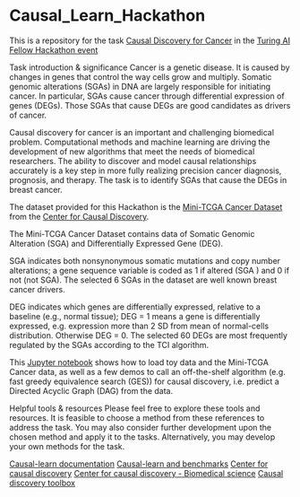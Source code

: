 # Causal_Learn_Hackathon
This is a repository for the task [Causal Discovery for Cancer](https://uk-ai.org/e-hackathon-march-2023/materials/problem_1/causal_discovery_cancer.html) in the [Turing AI Fellow Hackathon event](https://uk-ai.org/e-hackathon-march-2023/) 

Task introduction & significance
Cancer is a genetic disease. It is caused by changes in genes that control the way cells grow and multiply. Somatic genomic alterations (SGAs) in DNA are largely responsible for initiating cancer. In particular, SGAs cause cancer through differential expression of genes (DEGs). Those SGAs that cause DEGs are good candidates as drivers of cancer.

Causal discovery for cancer is an important and challenging biomedical problem. Computational methods and machine learning are driving the development of new algorithms that meet the needs of biomedical researchers. The ability to discover and model causal relationships accurately is a key step in more fully realizing precision cancer diagnosis, prognosis, and therapy. The task is to identify SGAs that cause the DEGs in breast cancer.

The dataset provided for this Hackathon is the [Mini-TCGA Cancer Dataset](http://www.ccd.pitt.edu/wp-content/uploads/2019/06/cancer_data.txt) from the [Center for Causal Discovery](https://www.ccd.pitt.edu/biomedical-science/).

The Mini-TCGA Cancer Dataset contains data of Somatic Genomic Alteration (SGA) and Differentially Expressed Gene (DEG).

SGA indicates both nonsynonymous somatic mutations and copy number alterations; a gene sequence variable is coded as 1 if altered (SGA ) and 0 if not (not SGA). The selected 6 SGAs in the dataset are well known breast cancer drivers.

DEG indicates which genes are differentially expressed, relative to a baseline (e.g., normal tissue); DEG = 1 means a gene is differentially expressed, e.g. expression more than 2 SD from mean of normal-cells distribution. Otherwise DEG = 0. The selected 60 DEGs are most frequently regulated by the SGAs according to the TCI algorithm.

This [Jupyter notebook](https://colab.research.google.com/drive/1LL-gsrJ7fdx4BosBQT9OM1Z5RBBw0g3y?usp=sharing) shows how to load toy data and the Mini-TCGA Cancer data, as well as a few demos to call an off-the-shelf algorithm (e.g. fast greedy equivalence search (GES)) for causal discovery, i.e. predict a Directed Acyclic Graph (DAG) from the data.

Helpful tools & resources
Please feel free to explore these tools and resources. It is feasible to choose a method from these references to address the task. You may also consider further development upon the chosen method and apply it to the tasks. Alternatively, you may develop your own methods for the task.

[Causal-learn documentation](https://causal-learn.readthedocs.io/en/latest/index.html)
[Causal-learn and benchmarks](https://www.cmu.edu/dietrich/causality/causal-learn/)
[Center for causal discovery](https://bd2kccd.github.io/docs/)
[Center for causal discovery - Biomedical science](https://www.ccd.pitt.edu/biomedical-science/)
[Causal discovery toolbox](https://github.com/FenTechSolutions/CausalDiscoveryToolbox)
